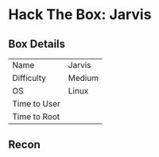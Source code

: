 # Hack The Box: Jarvis

## Box Details

|            |        |
| ---------- | ------ |
| Name       | Jarvis |
| Difficulty | Medium |
| OS         | Linux  |
| Time to User | | 
| Time to Root ||

## Recon


